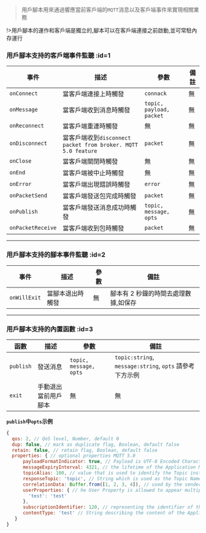 > 用戶腳本用來通過響應當前客戶端的`MQTT`消息以及客戶端事件來實現相關業務

!>用戶腳本的運作和客戶端是獨立的,腳本可以在客戶端連接之前啟動,並可常駐內存運行

### 用戶腳本支持的客戶端事件監聽 :id=1

| 事件              | 描述                                                          | 參數                     | 備註 |
| ----------------- | ------------------------------------------------------------- | ------------------------ | ---- |
| `onConnect`       | 當客戶端連接上時觸發                                          | `connack`                | 無   |
| `onMessage`       | 當客戶端收到消息時觸發                                        | `topic, payload, packet` | 無   |
| `onReconnect`     | 當客戶端重連時觸發                                            | 無                       | 無   |
| `onDisconnect`    | 當客戶端收到`disconnect packet from broker. MQTT 5.0 feature` | `packet`                 | 無   |
| `onClose`         | 當客戶端關閉時觸發                                            | 無                       | 無   |
| `onEnd`           | 當客戶端被中止時觸發                                          | 無                       | 無   |
| `onError`         | 當客戶端出現錯誤時觸發                                        | `error`                  | 無   |
| `onPacketSend`    | 當客戶端發送包完成時觸發                                      | `packet`                 | 無   |
| `onPublish`       | 當客戶端發送消息成功時觸發                                    | `topic, message, opts`   | 無   |
| `onPacketReceive` | 當客戶端收到包時觸發                                          | `packet`                 | 無   |

---

### 用戶腳本支持的腳本事件監聽 :id=2

| 事件         | 描述             | 參數 | 備註                                 |
| ------------ | ---------------- | ---- | ------------------------------------ |
| `onWillExit` | 當腳本退出時觸發 | 無   | 腳本有 2 秒鐘的時間去處理數據,如保存 |

---

### 用戶腳本支持的內置函數 :id=3

| 函數      | 描述                 | 參數                   | 備註                                                    |
| --------- | -------------------- | ---------------------- | ------------------------------------------------------- |
| `publish` | 發送消息             | `topic, message, opts` | `topic:string`, `message:string`, `opts` 請參考下方示例 |
| `exit`    | 手動退出當前用戶腳本 | 無                     | 無                                                      |

**`publish`中`opts`示例**

```javascript
{
  qos: 2, // QoS level, Number, default 0
  dup: false, // mark as duplicate flag, Boolean, default false
  retain: false, // retain flag, Boolean, default false
  properties: { // optional properties MQTT 5.0
      payloadFormatIndicator: true, // Payload is UTF-8 Encoded Character Data or not boolean
      messageExpiryInterval: 4321, // the lifetime of the Application Message in seconds number
      topicAlias: 100, // value that is used to identify the Topic instead of using the Topic Name number
      responseTopic: 'topic', // String which is used as the Topic Name for a response message string
      correlationData: Buffer.from([1, 2, 3, 4]), // used by the sender of the Request Message to identify which request the Response Message is for when it is received binary
      userProperties: { // he User Property is allowed to appear multiple times to represent multiple name, value pairs object
        'test': 'test'
      },
      subscriptionIdentifier: 120, // representing the identifier of the subscription number
      contentType: 'test' // String describing the content of the Application Message string
   }
}
```
